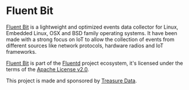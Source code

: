 # Fluent Bit

[Fluent Bit](http://fluentbit.io) is a lightweight and optimized events data collector for Linux, Embedded Linux, OSX and BSD family operating systems. It have been made with a strong focus on IoT to allow the collection of events from different sources like network protocols, hardware radios and IoT frameworks.

[Fluent Bit](http://fluentbit.io) is part of the [Fluentd](http://fluentd.org) project ecosystem, it's licensed under the terms of the [Apache License v2.0](http://www.apache.org/licenses/LICENSE-2.0).

This project is made and sponsored by [Treasure Data](http://treasuredata.com).
